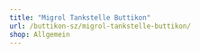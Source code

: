 ```yaml
---
title: "Migrol Tankstelle Buttikon"
url: /buttikon-sz/migrol-tankstelle-buttikon/
shop: Allgemein
---
```

